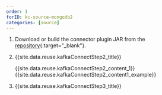 ```yaml
---
order: 1
forID: kc-source-mongodb2
categories: [source]
---
```


1. Download or build the connector plugin JAR from the [repository](https://github.com/mongodb/mongo-kafka/){:target="_blank"}.
2. {{site.data.reuse.kafkaConnectStep2_title}}

   {{site.data.reuse.kafkaConnectStep2_content_1}}
   {{site.data.reuse.kafkaConnectStep2_content1_example}}
3. {{site.data.reuse.kafkaConnectStep3_title}}

